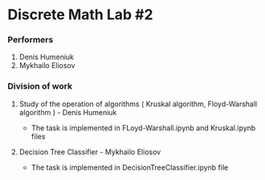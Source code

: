 # Discrete Math Lab #2

### Performers
 1. Denis Humeniuk
 2. Mykhailo Eliosov

### Division of work
 1. Study of the operation of algorithms ( Kruskal algorithm, Floyd-Warshall algorithm ) - Denis Humeniuk
 
    - The task is implemented in FLoyd-Warshall.ipynb and Kruskal.ipynb files
 
 2. Decision Tree Classifier - Mykhailo Eliosov
 
    - The task is implemented in DecisionTreeClassifier.ipynb file
